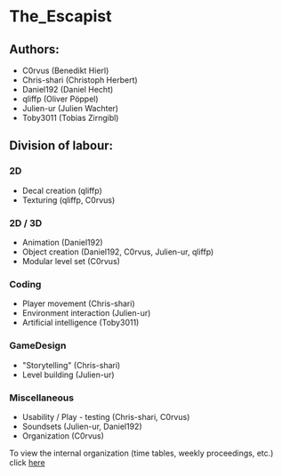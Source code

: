 # The_Escapist

## Authors:
* C0rvus                        (Benedikt Hierl)
* Chris-shari                   (Christoph Herbert)
* Daniel192                     (Daniel Hecht)
* qliffp                        (Oliver Pöppel)
* Julien-ur                     (Julien Wachter)
* Toby3011                      (Tobias Zirngibl)

## Division of labour:

### 2D
* Decal creation                (qliffp)
* Texturing                     (qliffp, C0rvus)

### 2D / 3D
* Animation                     (Daniel192)
* Object creation               (Daniel192, C0rvus, Julien-ur, qliffp)
* Modular level set             (C0rvus)

### Coding
* Player movement               (Chris-shari)
* Environment interaction       (Julien-ur)
* Artificial intelligence       (Toby3011)

### GameDesign
* "Storytelling"                (Chris-shari)
* Level building                (Julien-ur)

### Miscellaneous
* Usability / Play - testing    (Chris-shari, C0rvus)
* Soundsets                     (Julien-ur, Daniel192)
* Organization                  (C0rvus)

To view the internal organization (time tables, weekly proceedings, etc.) click [here](https://www.dropbox.com/sh/iqtrrbptr452nan/AADSba24qTiD2SeTD-gF5v0ba?dl=0)